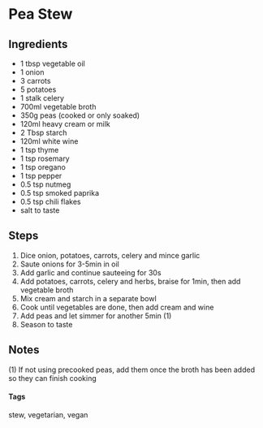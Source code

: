 # Pea Stew

## Ingredients

* 1 tbsp vegetable oil
* 1 onion
* 3 carrots 
* 5 potatoes
* 1 stalk celery 
* 700ml vegetable broth
* 350g peas (cooked or only soaked)
* 120ml heavy cream or milk
* 2 Tbsp starch 
* 120ml white wine 
* 1 tsp thyme 
* 1 tsp rosemary 
* 1 tsp oregano
* 1 tsp pepper
* 0.5 tsp nutmeg
* 0.5 tsp smoked paprika
* 0.5 tsp chili flakes
* salt to taste

## Steps

1. Dice onion, potatoes, carrots, celery and mince garlic 
2. Saute onions for 3-5min in oil
3. Add garlic and continue sauteeing for 30s
4. Add potatoes, carrots, celery and herbs, braise for 1min, then add vegetable broth
5. Mix cream and starch in a separate bowl
6. Cook until vegetables are done, then add cream and wine 
7. Add peas and let simmer for another 5min (1)
8. Season to taste

## Notes

(1) If not using precooked peas, add them once the broth has been added so they can finish cooking

#### Tags
stew, vegetarian, vegan
